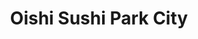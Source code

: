 ---
layout: place
title: "Oishi Sushi Park City"
permalink: /utah/park-city/oishi-sushi-park-city.html
stateAbbr: UT
stateName: Utah
cityName: Park City
place_id: ChIJu18PNL1yUocRIQnpJqqGsXQ
photos:
  - name: >-
      places/ChIJu18PNL1yUocRIQnpJqqGsXQ/photos/AeeoHcKk_B929xvnv0lmTt26R5HLO7fbmTTQaLVOI8z7nDNwte9hz5bdqW3p_hkKiKMRjbAgCS23zYBbFp4I2agHhKx9F7Fbovi-5THPm9Q9bFdgqrZqveoUKx7Gm9Lb3ffxkgNQJxtJPOFliRTnH0j5KmVbj1dZQRmXAeZ4QAao5pI1RFFVbn4AaiE7LkH4F-7VVXgJcAnXnqwyiCHzbtAh-WrUWhJtwbyL9boKO_4VcVrJ19DxNwX7RZ8evGJTBWHgckJjvwl6ly_dETPAuVXbo9kUP6lLVKGsGVch_47t-ot9LbKyRKYwVngOocvcdZ1eXwGITZ3G033Tsvqposq9m5rLjoD8o3GWZmkXwbf4iUd3eEWeWxkAWTTsIt8vV5C3mBWeFbla7L8pzxVsSY6uabXiyI2bMF3WmtIJHH_L1jrWmVj6
    widthPx: 4032
    heightPx: 3024
    authorAttributions:
      - displayName: David Williams
        uri: https://maps.google.com/maps/contrib/103946688767926917853
        photoUri: >-
          https://lh3.googleusercontent.com/a-/ALV-UjWfnO-F9MqqrdoFgPxstblIh9jlofRJrbWSLSJLat34JWzmWmSvxA=s100-p-k-no-mo
    flagContentUri: >-
      https://www.google.com/local/imagery/report/?cb_client=maps_api_places.places_api&image_key=!1e10!2sCIHM0ogKEICAgICB4ruRzQE&hl=en-US
    googleMapsUri: >-
      https://www.google.com/maps/place//data=!3m4!1e2!3m2!1sCIHM0ogKEICAgICB4ruRzQE!2e10!4m2!3m1!1s0x875272bd340f5fbb:0x74b186aa26e90921
  - name: >-
      places/ChIJu18PNL1yUocRIQnpJqqGsXQ/photos/AeeoHcJ1wfa-B87bRtbU612bbctST2VYVDrgn9p_PvO1sP0rZ9kBNyJa1ADX-rbxbscEMN8t-BZ-mbPxhOR1LlstuNjsjuoSDgqoVcHdEHZGXqvv8IuXnGCRKlPq6XGDBtnhwv8XH7KV-XP9yq2QuHAxbNm_pKnbLbH0EgRQjJP-4jsbDetDHMeR6qlbqxhr_bVBT0_LD4_haip0lBSz18nqFj4ZcGuIHB1SBWuDu2p2wgWiB65TT_rxQQ-5_V0lbQAQdgdkZZjS55RyUqUWrP9u-sVJlnyk05TbHjL2GRUXG0rYwA
    widthPx: 2399
    heightPx: 1349
    authorAttributions:
      - displayName: Oishi Sushi Park City
        uri: https://maps.google.com/maps/contrib/102744535528365266321
        photoUri: >-
          https://lh3.googleusercontent.com/a-/ALV-UjW-8aiWs9EYDL64820ScPtDffnYKd1YqHJHlm53QfAXgiyIhWE=s100-p-k-no-mo
    flagContentUri: >-
      https://www.google.com/local/imagery/report/?cb_client=maps_api_places.places_api&image_key=!1e10!2sAF1QipPi9B1mitCRpK21fWS-7vC-ZF4DHEQFz4hh-xVU&hl=en-US
    googleMapsUri: >-
      https://www.google.com/maps/place//data=!3m4!1e2!3m2!1sAF1QipPi9B1mitCRpK21fWS-7vC-ZF4DHEQFz4hh-xVU!2e10!4m2!3m1!1s0x875272bd340f5fbb:0x74b186aa26e90921
  - name: >-
      places/ChIJu18PNL1yUocRIQnpJqqGsXQ/photos/AeeoHcICm26EVJ68j5xTw3DHKzqr_Hl7gYe6qeecPBSY2pZcWsHuClxNIIC2UUF82RbwzxJQwJlQvgkgWHfEALKHTwU38YwyXNtn-jbbVC2GmHiLEs0V40_0WwN539zLa7-qV6lX4udAtXoXYiCPOe72_jt0T_pRBS50319sT5rSqHU0cKESfg7_qbh_-pArNvFyKVViBmu8J0FqShJhL8D9eUM4L9JYLNHz_B-_rrBmAKQyThu3RSOPqmZgiDo3ipA_3k4kP0Kyplay8AHnA6Kqb3sJtW9QDlJ7ahiMEr0FYYJCAf_ROJ4JYLll4DO-j72ikfyAdyoqzonXApIe707qNbUpImEq2lhGiy_CoWaM8xN0v4LNWEe0b8EZ2EtBXdbJSE4VQxLVbycVR4cC4CKduU2R8X1Zrq-Bzd4OG34grxzyLQ
    widthPx: 3072
    heightPx: 4080
    authorAttributions:
      - displayName: Monte Webster
        uri: https://maps.google.com/maps/contrib/115085069810271744822
        photoUri: >-
          https://lh3.googleusercontent.com/a-/ALV-UjVnPl-y6_hAAXMgr-iVy5RAiUGzG7kAb6iiSmdQ1YZWfz9Isz0iJA=s100-p-k-no-mo
    flagContentUri: >-
      https://www.google.com/local/imagery/report/?cb_client=maps_api_places.places_api&image_key=!1e10!2sCIHM0ogKEICAgIDnhZ2UBQ&hl=en-US
    googleMapsUri: >-
      https://www.google.com/maps/place//data=!3m4!1e2!3m2!1sCIHM0ogKEICAgIDnhZ2UBQ!2e10!4m2!3m1!1s0x875272bd340f5fbb:0x74b186aa26e90921
  - name: >-
      places/ChIJu18PNL1yUocRIQnpJqqGsXQ/photos/AeeoHcKY_Gbsx59gqwrWUEiO91rjL8Sge1OkBK2W5Xk7Gd--Xe00d-47buZj-Ew9LuWczCRcfAWpb0FG97Aev9j-8SUcqxZTMFNY8OVcNnDgA9INI7ts2RcaL2g_6aHs38AlrfpSGpvB18vBxg7k73HcgRCRWTjbZ2ccjXiVTUlzG7j16UZ5vOEshu9yAH2F4T_GkADaGRZV-35kVyYjtje35z-R1UhYv5EVtxMDvE6_njbaaOMUpG4AgysXrzAPI8kALsvJj-nzccLbxEEP2_7MKunDi0Uz0kI-c62CJnekZlHGWahdlwh8vW5BkJeAxaMt20fDf4R_50gAYzedBw5sn3RHa4Wf2b_Tb8URO7lms1PJQHhytqev7l8T6KTr2-vdv997WgsOTE-YhUlJdEf18MiVl4ljUgPBoH8ZGYcV_tvAqZ0H
    widthPx: 3024
    heightPx: 4032
    authorAttributions:
      - displayName: A Porat
        uri: https://maps.google.com/maps/contrib/114638214130700638092
        photoUri: >-
          https://lh3.googleusercontent.com/a-/ALV-UjVCDyrJh5BlCh_vjbuJFiDIcxlCpUppZ1qfcOKcwjXQikE6GI7Z=s100-p-k-no-mo
    flagContentUri: >-
      https://www.google.com/local/imagery/report/?cb_client=maps_api_places.places_api&image_key=!1e10!2sCIHM0ogKEICAgICZ1umO2QE&hl=en-US
    googleMapsUri: >-
      https://www.google.com/maps/place//data=!3m4!1e2!3m2!1sCIHM0ogKEICAgICZ1umO2QE!2e10!4m2!3m1!1s0x875272bd340f5fbb:0x74b186aa26e90921
  - name: >-
      places/ChIJu18PNL1yUocRIQnpJqqGsXQ/photos/AeeoHcIPIrmt_36TH6HxtatoyW3Q32kzALz2J1Fl5PdPSeyXeHAdM-JzPJZYRQv2IG8k1tk9Kk80mZRNFn_X0gaelNk9pRD7Mx4tnLc6IWUJtzovYZUsAA_HaG5zB7j2yOgezPU90YCqrV9MjFPW2S7qlhuXpOtsJYdfdYoWbg_G9teVIfU0_rqvP8nZefCHC5tw7ohmEwJKLGsximYwFSvVxASRfkIb_-PIlKbmT-qnvoiIq2JP97wss0qlqeaSHUDYfrzJCcoo-1qk7bU3L4GKQ_OFsiPrAfyhxLMWOJ905KOvi7B-5fRyhwSl_WNfnMweeVQt5o4tEtsRocnFTwWK9wrzNhHG-WMofh0rZzeS0QaTXDAoHr_tnKYzXcJlTssKCknh6o9yfI_KbPO2XG0kAUH4Ma57YiAaJbfU4fxtxRdcCw
    widthPx: 4032
    heightPx: 3024
    authorAttributions:
      - displayName: Andrew Mast
        uri: https://maps.google.com/maps/contrib/106504217373819923216
        photoUri: >-
          https://lh3.googleusercontent.com/a-/ALV-UjUinvQl-0ztH-pgWbQ7_GUz8L2q4ImStcQ_iLYiOuIkQl5abx8oeQ=s100-p-k-no-mo
    flagContentUri: >-
      https://www.google.com/local/imagery/report/?cb_client=maps_api_places.places_api&image_key=!1e10!2sCIHM0ogKEICAgID1oKSfOw&hl=en-US
    googleMapsUri: >-
      https://www.google.com/maps/place//data=!3m4!1e2!3m2!1sCIHM0ogKEICAgID1oKSfOw!2e10!4m2!3m1!1s0x875272bd340f5fbb:0x74b186aa26e90921
  - name: >-
      places/ChIJu18PNL1yUocRIQnpJqqGsXQ/photos/AeeoHcJrAVHWI4ZCpLKzZn5VFk1DpKMAWVyT9t5X-UDOrZVQXXg4AXmwwzDHEo_6AWotWrtPcc8zvcQvae20LRngICYSAdQ14vSdM4GaZjz6ZTip2RgoPEIuEhm67JcctnhnQURaM-tRZ3mZjzraUg8uYtKnVGYXyR4orIBkDWW-eL6-dmGQfoLiYQpWcJh6JMIAg9K1mA0PmsKLqytrr2dmjCqm20cyucmdaNOd0s9dyfJrvqxciHIh2MxYbuS1INARqlUHii9jYoOl3e58PyytO5MrO42qBTA-xwcW0o2VmZsUPax1i-Cooo63F_nsB7-mtOegNtW850INPRaZjkiYr5VPjf9ab7YWgVSXv5O4CA3O1IHmjtEnJ1p5h8JAcC2taAjWZAfCUW92POsh8xuwqgq8ZKuLw-cOQLvEeFfrt98
    widthPx: 2268
    heightPx: 4032
    authorAttributions:
      - displayName: Naliko Markel
        uri: https://maps.google.com/maps/contrib/102048016913749300710
        photoUri: >-
          https://lh3.googleusercontent.com/a-/ALV-UjVP3VmONn2pN98KKVkBpg0Q9x9bIYGImrqJvbjWDIlrYqgSXUe6=s100-p-k-no-mo
    flagContentUri: >-
      https://www.google.com/local/imagery/report/?cb_client=maps_api_places.places_api&image_key=!1e10!2sCIHM0ogKEICAgIDX4vyQdw&hl=en-US
    googleMapsUri: >-
      https://www.google.com/maps/place//data=!3m4!1e2!3m2!1sCIHM0ogKEICAgIDX4vyQdw!2e10!4m2!3m1!1s0x875272bd340f5fbb:0x74b186aa26e90921
  - name: >-
      places/ChIJu18PNL1yUocRIQnpJqqGsXQ/photos/AeeoHcLOkReGtkDj8PkY_eqgkPoNytYPrd4Jwo8fAhjiJd_7UMuI3BOFQVdueN2K4QelNDq13rDPc_WCRwb8a-v1Jg6RoU8k-_zSvk1Vkvld53hZdyvtmPhHKv-3lD7Wa0ULWnU-xkpq0Xrop1jo2Vp0DVFQsf7ao_ht7yEi2XeOnh40FEq4vwBrfCv9adS7rU82_Rlxm6fT6LWb-5LIDGIPaVEuQp_thvH-qTEG2qoyEDk026U8xX3DEX-XpzY4oRL8T0QMKixaHJkx5z8MO5VTWhNnsxrvbi2TtcXb3xsq1aEAtMU2xsIcyujZzJPgXE9BQ9UQdOn5ZxhHtXsuVliqb5asAS1yUNK4dZV6gbyMhIk0hkk_LvcBdioyvqBPp1EJwZ7MDjhkErSd3YXtYkVmFbTP-a8NDYTWgrFvJoFkanVEnW49
    widthPx: 3024
    heightPx: 4032
    authorAttributions:
      - displayName: Sean Johnson
        uri: https://maps.google.com/maps/contrib/117923311122688346955
        photoUri: >-
          https://lh3.googleusercontent.com/a-/ALV-UjV5p-ZnRRlWm50lVtHQzB-WOjc-fN8V7UfdUjv8MySX7iLwV_gc=s100-p-k-no-mo
    flagContentUri: >-
      https://www.google.com/local/imagery/report/?cb_client=maps_api_places.places_api&image_key=!1e10!2sCIHM0ogKEICAgICLvPTiiwE&hl=en-US
    googleMapsUri: >-
      https://www.google.com/maps/place//data=!3m4!1e2!3m2!1sCIHM0ogKEICAgICLvPTiiwE!2e10!4m2!3m1!1s0x875272bd340f5fbb:0x74b186aa26e90921
  - name: >-
      places/ChIJu18PNL1yUocRIQnpJqqGsXQ/photos/AeeoHcLRnKvC3U4Gs7A4Zz5X_S2Mwzr6DOAeIjnhsQVPPTBBbMIRktY1gGvgMxDwR79J75HCrGjz4VbUTUhUNY_coxkjisAc0WgxDgxH8zWmsitQ7Sjs1hQCwXQ_9hEAXNHY1H1eQsoMngscE5MN-N0NyoiPO07AL_DMjbaP4TzkIKZ0mdWPhi3iFfqbDZdNWkYx5xdkQIDYlfjWOHNdQfQC2_gC_cUARXokNlb1bfSKn6IwJYlTciiUfotpQ1UepspJ-qR_0w4EsBEU-FRam6dOxj0ng-h8KGDY2Ymzl2b-phzEHXttVztSXHJjOlBoAsFKUIdB10px8kxM-Bq3qSIf18PC1awihdOrfM_CItEt5pHdUbt8GmVl8M75Xeb4jo76sV0FODVq_PsGa3sHOZJziNqWwn8zfoBNbQdTv_N7whCLw919
    widthPx: 1960
    heightPx: 4032
    authorAttributions:
      - displayName: jon
        uri: https://maps.google.com/maps/contrib/110330282608581980259
        photoUri: >-
          https://lh3.googleusercontent.com/a/ACg8ocKGzs-nIihemzKCUQ0vQfsXfpYtzgB4NJToWif7-dsDtRvl=s100-p-k-no-mo
    flagContentUri: >-
      https://www.google.com/local/imagery/report/?cb_client=maps_api_places.places_api&image_key=!1e10!2sCIHM0ogKEICAgICkmoraoQE&hl=en-US
    googleMapsUri: >-
      https://www.google.com/maps/place//data=!3m4!1e2!3m2!1sCIHM0ogKEICAgICkmoraoQE!2e10!4m2!3m1!1s0x875272bd340f5fbb:0x74b186aa26e90921
  - name: >-
      places/ChIJu18PNL1yUocRIQnpJqqGsXQ/photos/AeeoHcL9U-XROUOMuEcSAaF5e5HKYnSoHhRhGF81iUn16_fmLh-5BLLn3JbijqtYlfHkPQ1dEqcZLj5l3lueT3BgCNDDGROtuVxytiSldlbLCg_OVZai3qmuIL-HAVdKRwRVkzIGMV_sts5UtRmrsEtGxboscmh2G-5tpFRIOr8T-tTsKQk1h6M6eh1oSn5fvNIhBD_i7VUp80HhK7n0o_jtzoVZinno3Yvn8g-aUUes9fS_HZTUeX4BuigiaaKrKXY43izGH5mdCYxuzIV8Q4DGw3wbABGh53blMTs1nhN1s3NTJbiNAoc_BAwWIDVhGURxllTYKzuX8dGM7so0cNYbev97HT89I8Gdl8LVaFYUj3_H28GuLqYc8j2kDWWtCNaYFt64xO0u2BbDBDVfVMw4ZLOVPqcTepnpoq1xDvcOjoCFTA
    widthPx: 1960
    heightPx: 4032
    authorAttributions:
      - displayName: Anthony Taylor
        uri: https://maps.google.com/maps/contrib/116262090975164811955
        photoUri: >-
          https://lh3.googleusercontent.com/a-/ALV-UjU4MYNoLh5QUtAm2KhNtWEV5ptxbAbRROYqR4cLP7gVpz7eUFFKiQ=s100-p-k-no-mo
    flagContentUri: >-
      https://www.google.com/local/imagery/report/?cb_client=maps_api_places.places_api&image_key=!1e10!2sCIHM0ogKEICAgID41ZWxaw&hl=en-US
    googleMapsUri: >-
      https://www.google.com/maps/place//data=!3m4!1e2!3m2!1sCIHM0ogKEICAgID41ZWxaw!2e10!4m2!3m1!1s0x875272bd340f5fbb:0x74b186aa26e90921
  - name: >-
      places/ChIJu18PNL1yUocRIQnpJqqGsXQ/photos/AeeoHcK7YjkysLlEBkLV35RqUK2h7wcvEoKFfFqvdbo5aH81upHX8B8zGxFoetegh64_CXYrtsUZ04bVnH-2gjzJzwi1Km-YYXy98CWqGtkqgaimZb0VLPQUbZVudVOaE48G6JHLVaq8vNDD1LibM03oc8eXfMxBtI4WyQKcZ928zMu-fW72M-5zDd6HKsSd6TYrjoH6DWVbfB7Ge9BLqJ7QDLHegMhYEINN1q3kTdWqgEaNM5DKKTWvkLlKq162kP-MrpZV-2_yyNucydLHbm9dzsggNwMV9d3t55ZNkrkSue3bMaPLFBtlCXvyWM1hiXSVluWG5gukG7LeHtN6xyzACF5LE3Akjoy4vQN-pymxdMRalFmU2QckurFnoc3LLjxEB_9MdTBMpJp8K0OWxX9poQMQZvPgeMV9aYuPjOYUUOWdOA
    widthPx: 4000
    heightPx: 3008
    authorAttributions:
      - displayName: Joao Paulo Martins
        uri: https://maps.google.com/maps/contrib/113072198238720980027
        photoUri: >-
          https://lh3.googleusercontent.com/a/ACg8ocK0epR-ZsBKGhcK-ONDOMYr5iVuxWkC170MmO_9D01ibrn-vw=s100-p-k-no-mo
    flagContentUri: >-
      https://www.google.com/local/imagery/report/?cb_client=maps_api_places.places_api&image_key=!1e10!2sCIHM0ogKEICAgICJ3-rxcQ&hl=en-US
    googleMapsUri: >-
      https://www.google.com/maps/place//data=!3m4!1e2!3m2!1sCIHM0ogKEICAgICJ3-rxcQ!2e10!4m2!3m1!1s0x875272bd340f5fbb:0x74b186aa26e90921
address: 710 Main St, Park City, UT 84060, USA
street: 710 Main St
city: Park City
state: UT
zip: '84060'
country: USA
neighborhood: null
latitude: '40.647323'
longitude: '-111.497328'
accessibility_options:
  wheelchairAccessibleParking: true
  wheelchairAccessibleEntrance: true
  wheelchairAccessibleRestroom: true
  wheelchairAccessibleSeating: true
business_status: OPERATIONAL
name: Oishi Sushi Park City
google_maps_links:
  directionsUri: >-
    https://www.google.com/maps/dir//''/data=!4m7!4m6!1m1!4e2!1m2!1m1!1s0x875272bd340f5fbb:0x74b186aa26e90921!3e0
  placeUri: https://maps.google.com/?cid=8408650044632795425
  writeAReviewUri: >-
    https://www.google.com/maps/place//data=!4m3!3m2!1s0x875272bd340f5fbb:0x74b186aa26e90921!12e1
  reviewsUri: >-
    https://www.google.com/maps/place//data=!4m4!3m3!1s0x875272bd340f5fbb:0x74b186aa26e90921!9m1!1b1
  photosUri: >-
    https://www.google.com/maps/place//data=!4m3!3m2!1s0x875272bd340f5fbb:0x74b186aa26e90921!10e5
primary_type: Japanese Restaurant
opening_hours:
  regular: null
  current: null
secondary_opening_hours:
  regular:
    weekdayDescriptions: null
    type: null
  current:
    weekdayDescriptions: null
    type: null
phone: null
price_level: null
price_range: null
rating: null
rating_count: 0
website: null
description: null
reviews: null
parking_options: null
payment_options: null
allow_dogs: null
curbside_pickup: null
delivery: null
dine_in: null
good_for_children: null
good_for_groups: null
good_for_sports: null
live_music: null
menu_for_children: null
outdoor_seating: null
reservable: null
restroom: null
serves_beer: null
serves_breakfast: null
serves_brunch: null
serves_cocktails: null
serves_coffee: null
serves_dinner: null
serves_dessert: null
serves_lunch: null
serves_vegetarian_food: null
serves_wine: null
takeout: null

---